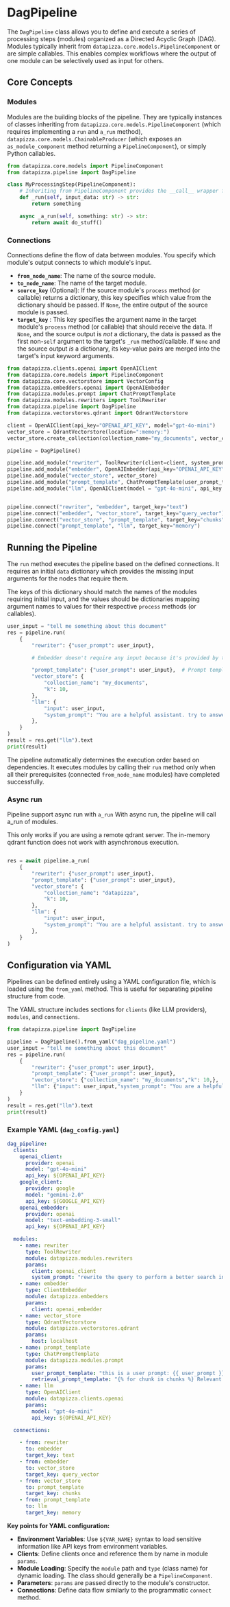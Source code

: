 # DagPipeline

The `DagPipeline` class allows you to define and execute a series of processing steps (modules) organized as a Directed Acyclic Graph (DAG). Modules typically inherit from `datapizza.core.models.PipelineComponent` or are simple callables. This enables complex workflows where the output of one module can be selectively used as input for others.

## Core Concepts

### Modules

Modules are the building blocks of the pipeline. They are typically instances of classes inheriting from `datapizza.core.models.PipelineComponent` (which requires implementing a `run` and  `a_run` method), `datapizza.core.models.ChainableProducer` (which exposes an `as_module_component` method returning a `PipelineComponent`), or simply Python callables.

```python
from datapizza.core.models import PipelineComponent
from datapizza.pipeline import DagPipeline

class MyProcessingStep(PipelineComponent):
    # Inheriting from PipelineComponent provides the __call__ wrapper for logging
    def _run(self, input_data: str) -> str:
        return something

    async _a_run(self, something: str) -> str:
        return await do_stuff()

```

### Connections

Connections define the flow of data between modules. You specify which module's output connects to which module's input.

-   **`from_node_name`**: The name of the source module.
-   **`to_node_name`**: The name of the target module.
-   **`source_key`** (Optional): If the source module's `process` method (or callable) returns a dictionary, this key specifies which value from the dictionary should be passed. If `None`, the entire output of the source module is passed.
-   **`target_key`** : This key specifies the argument name in the target module's `process` method (or callable) that should receive the data. If `None`, and the source output is *not* a dictionary, the data is passed as the first non-`self` argument to the target's `_run` method/callable. If `None` and the source output *is* a dictionary, its key-value pairs are merged into the target's input keyword arguments.

```python
from datapizza.clients.openai import OpenAIClient
from datapizza.core.models import PipelineComponent
from datapizza.core.vectorstore import VectorConfig
from datapizza.embedders.openai import OpenAIEmbedder
from datapizza.modules.prompt import ChatPromptTemplate
from datapizza.modules.rewriters import ToolRewriter
from datapizza.pipeline import DagPipeline
from datapizza.vectorstores.qdrant import QdrantVectorstore

client = OpenAIClient(api_key="OPENAI_API_KEY", model="gpt-4o-mini")
vector_store = QdrantVectorstore(location=":memory:")
vector_store.create_collection(collection_name="my_documents", vector_config=[VectorConfig(dimensions=1536, name="vector_name")])

pipeline = DagPipeline()

pipeline.add_module("rewriter", ToolRewriter(client=client, system_prompt="rewrite the query to perform a better search in a vector database"))
pipeline.add_module("embedder", OpenAIEmbedder(api_key="OPENAI_API_KEY", model_name="text-embedding-3-small"))
pipeline.add_module("vector_store", vector_store)
pipeline.add_module("prompt_template", ChatPromptTemplate(user_prompt_template = "this is a user prompt: {{ user_prompt }}", retrieval_prompt_template = "{% for chunk in chunks %} Relevant chunk: {{ chunk.text }} \n\n {% endfor %}"))
pipeline.add_module("llm", OpenAIClient(model = "gpt-4o-mini", api_key = "OPENAI_API_KEY"))


pipeline.connect("rewriter", "embedder", target_key="text")
pipeline.connect("embedder", "vector_store", target_key="query_vector")
pipeline.connect("vector_store", "prompt_template", target_key="chunks")
pipeline.connect("prompt_template", "llm", target_key="memory")
```

## Running the Pipeline

The `run` method executes the pipeline based on the defined connections. It requires an initial `data` dictionary which provides the missing input arguments for the nodes that require them.

The keys of this dictionary should match the names of the modules requiring initial input, and the values should be dictionaries mapping argument names to values for their respective `process` methods (or callables).

```python
user_input = "tell me something about this document"
res = pipeline.run(
    {
        "rewriter": {"user_prompt": user_input},

        # Embedder doesn't require any input because it's provided by the rewriter

        "prompt_template": {"user_prompt": user_input},  # Prompt template requires user_prompt
        "vector_store": {
            "collection_name": "my_documents",
            "k": 10,
        },
        "llm": {
            "input": user_input,
            "system_prompt": "You are a helpful assistant. try to answer user questions given the context",
        },
    }
)
result = res.get("llm").text
print(result)
```

The pipeline automatically determines the execution order based on dependencies. It executes modules by calling their `run` method only when all their prerequisites (connected `from_node_name` modules) have completed successfully.



### Async run

Pipeline support async run with  `a_run`
With async run, the pipeline will call a_run of modules.

This only works if you are using a remote qdrant server. The in-memory qdrant function does not work with asynchronous execution.
```python

res = await pipeline.a_run(
    {
        "rewriter": {"user_prompt": user_input},
        "prompt_template": {"user_prompt": user_input},
        "vector_store": {
            "collection_name": "datapizza",
            "k": 10,
        },
        "llm": {
            "input": user_input,
            "system_prompt": "You are a helpful assistant. try to answer user questions given the context",
        },
    }
)

```


## Configuration via YAML

Pipelines can be defined entirely using a YAML configuration file, which is loaded using the `from_yaml` method. This is useful for separating pipeline structure from code.

The YAML structure includes sections for `clients` (like LLM providers), `modules`, and `connections`.

```python
from datapizza.pipeline import DagPipeline

pipeline = DagPipeline().from_yaml("dag_pipeline.yaml")
user_input = "tell me something about this document"
res = pipeline.run(
    {
        "rewriter": {"user_prompt": user_input},
        "prompt_template": {"user_prompt": user_input},
        "vector_store": {"collection_name": "my_documents","k": 10,},
        "llm": {"input": user_input,"system_prompt": "You are a helpful assistant. try to answer user questions given the context",},
    }
)
result = res.get("llm").text
print(result)
```

### Example YAML (`dag_config.yaml`)

```yaml
dag_pipeline:
  clients:
    openai_client:
      provider: openai
      model: "gpt-4o-mini"
      api_key: ${OPENAI_API_KEY}
    google_client:
      provider: google
      model: "gemini-2.0"
      api_key: ${GOOGLE_API_KEY}
    openai_embedder:
      provider: openai
      model: "text-embedding-3-small"
      api_key: ${OPENAI_API_KEY}

  modules:
    - name: rewriter
      type: ToolRewriter
      module: datapizza.modules.rewriters
      params:
        client: openai_client
        system_prompt: "rewrite the query to perform a better search in a vector database"
    - name: embedder
      type: ClientEmbedder
      module: datapizza.embedders
      params:
        client: openai_embedder
    - name: vector_store
      type: QdrantVectorstore
      module: datapizza.vectorstores.qdrant
      params:
        host: localhost
    - name: prompt_template
      type: ChatPromptTemplate
      module: datapizza.modules.prompt
      params:
        user_prompt_template: "this is a user prompt: {{ user_prompt }}"
        retrieval_prompt_template: "{% for chunk in chunks %} Relevant chunk: {{ chunk.text }} \n\n {% endfor %}"
    - name: llm
      type: OpenAIClient
      module: datapizza.clients.openai
      params:
        model: "gpt-4o-mini"
        api_key: ${OPENAI_API_KEY}

  connections:

    - from: rewriter
      to: embedder
      target_key: text
    - from: embedder
      to: vector_store
      target_key: query_vector
    - from: vector_store
      to: prompt_template
      target_key: chunks
    - from: prompt_template
      to: llm
      target_key: memory
```

**Key points for YAML configuration:**

-   **Environment Variables**: Use `${VAR_NAME}` syntax to load sensitive information like API keys from environment variables.
-   **Clients**: Define clients once and reference them by name in module `params`.
-   **Module Loading**: Specify the `module` path and `type` (class name) for dynamic loading. The class should generally be a `PipelineComponent`.
-   **Parameters**: `params` are passed directly to the module's constructor.
-   **Connections**: Define data flow similarly to the programmatic `connect` method.
